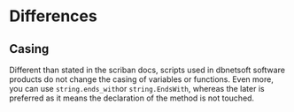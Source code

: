 # Differences



## Casing

Different than stated in the scriban docs, scripts used in dbnetsoft software products do not change the casing of variables or functions. Even more, you can use `string.ends_with`or `string.EndsWith`, whereas the later is preferred as it means the declaration of the method is not touched.

